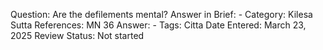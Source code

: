 Question: Are the defilements mental?
Answer in Brief: -
 Category: Kilesa
Sutta References: MN 36
Answer: -
Tags: Citta
Date Entered: March 23, 2025
Review Status: Not started